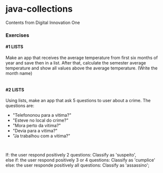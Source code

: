 # java-collections
Contents from Digital Innovation One
  <br/>


### Exercises

#### #1 LISTS
  Make an app that receives the average temperature from first six months of year and save then in a list. After that, calculate the semester average temperature and show all values above the average temperature. (Write the month name)
  <br/>
  <br/>


#### #2 LISTS
  Using lists, make an app that ask 5 questions to user about a crime.
  The questions are:
  - "Telefononou para a vitima?"
  - "Esteve no local do crime?"
  - "Mora perto da vitima?"
  - "Devia para a vitima?"
  - "Ja trabalhou com a vitima?"
  <br/>

  If: the user respond positively 2 questions: Classify as 'suspeito',
  <br/>
  else if: the user respond positively 3 or 4 questions: Classify as 'cumplice'
   <br/>
  else: the user responde positively all questions: Classify as 'assassino';
